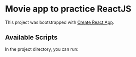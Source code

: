 # Movie app to practice ReactJS

This project was bootstrapped with [Create React App](https://github.com/facebook/create-react-app).

## Available Scripts

In the project directory, you can run:
